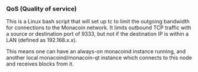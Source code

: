 ### QoS (Quality of service) ###

This is a Linux bash script that will set up tc to limit the outgoing bandwidth for connections to the Monacoin network. It limits outbound TCP traffic with a source or destination port of 9333, but not if the destination IP is within a LAN (defined as 192.168.x.x).

This means one can have an always-on monacoind instance running, and another local monacoind/monacoin-qt instance which connects to this node and receives blocks from it.
